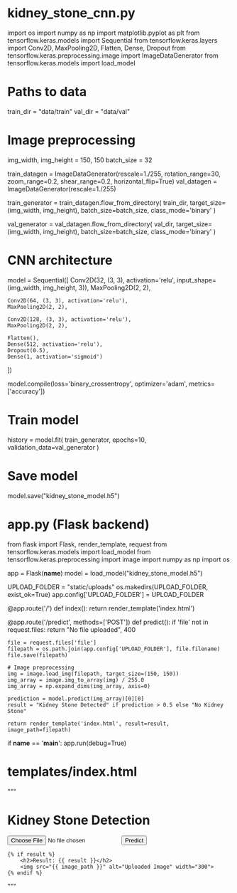 # kidney_stone_cnn.py
import os
import numpy as np
import matplotlib.pyplot as plt
from tensorflow.keras.models import Sequential
from tensorflow.keras.layers import Conv2D, MaxPooling2D, Flatten, Dense, Dropout
from tensorflow.keras.preprocessing.image import ImageDataGenerator
from tensorflow.keras.models import load_model

# Paths to data
train_dir = "data/train"
val_dir = "data/val"

# Image preprocessing
img_width, img_height = 150, 150
batch_size = 32

train_datagen = ImageDataGenerator(rescale=1./255, rotation_range=30, zoom_range=0.2, shear_range=0.2, horizontal_flip=True)
val_datagen = ImageDataGenerator(rescale=1./255)

train_generator = train_datagen.flow_from_directory(
    train_dir,
    target_size=(img_width, img_height),
    batch_size=batch_size,
    class_mode='binary'
)

val_generator = val_datagen.flow_from_directory(
    val_dir,
    target_size=(img_width, img_height),
    batch_size=batch_size,
    class_mode='binary'
)

# CNN architecture
model = Sequential([
    Conv2D(32, (3, 3), activation='relu', input_shape=(img_width, img_height, 3)),
    MaxPooling2D(2, 2),

    Conv2D(64, (3, 3), activation='relu'),
    MaxPooling2D(2, 2),

    Conv2D(128, (3, 3), activation='relu'),
    MaxPooling2D(2, 2),

    Flatten(),
    Dense(512, activation='relu'),
    Dropout(0.5),
    Dense(1, activation='sigmoid')
])

model.compile(loss='binary_crossentropy', optimizer='adam', metrics=['accuracy'])

# Train model
history = model.fit(
    train_generator,
    epochs=10,
    validation_data=val_generator
)

# Save model
model.save("kidney_stone_model.h5")


# app.py (Flask backend)
from flask import Flask, render_template, request
from tensorflow.keras.models import load_model
from tensorflow.keras.preprocessing import image
import numpy as np
import os

app = Flask(__name__)
model = load_model("kidney_stone_model.h5")

UPLOAD_FOLDER = "static/uploads"
os.makedirs(UPLOAD_FOLDER, exist_ok=True)
app.config['UPLOAD_FOLDER'] = UPLOAD_FOLDER

@app.route('/')
def index():
    return render_template('index.html')

@app.route('/predict', methods=['POST'])
def predict():
    if 'file' not in request.files:
        return "No file uploaded", 400

    file = request.files['file']
    filepath = os.path.join(app.config['UPLOAD_FOLDER'], file.filename)
    file.save(filepath)

    # Image preprocessing
    img = image.load_img(filepath, target_size=(150, 150))
    img_array = image.img_to_array(img) / 255.0
    img_array = np.expand_dims(img_array, axis=0)

    prediction = model.predict(img_array)[0][0]
    result = "Kidney Stone Detected" if prediction > 0.5 else "No Kidney Stone"

    return render_template('index.html', result=result, image_path=filepath)

if __name__ == '__main__':
    app.run(debug=True)


# templates/index.html
"""
<!DOCTYPE html>
<html lang="en">
<head>
    <meta charset="UTF-8">
    <title>Kidney Stone Detector</title>
</head>
<body>
    <h1>Kidney Stone Detection</h1>
    <form action="/predict" method="post" enctype="multipart/form-data">
        <input type="file" name="file" accept="image/*" required>
        <button type="submit">Predict</button>
    </form>

    {% if result %}
        <h2>Result: {{ result }}</h2>
        <img src="{{ image_path }}" alt="Uploaded Image" width="300">
    {% endif %}
</body>
</html>
"""
